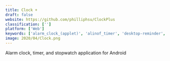 ```yaml
---
title: Clock +
draft: false 
website: https://github.com/philliphsu/ClockPlus
classification: ['']
platform: ['Web']
keywords: ['alarm_clock_(applet)', 'alinof_timer', 'desktop-reminder', 'fitari_fitness_alarm_clock', 'free_alarm_clock', 'gentle_alarm', 'gnome_clocks', 'google_clock', 'insane_alarm', 'ktimer', 'llama', 'neon_alarm_clock', 'scheduled_tasks', 'system_scheduler', 'talalarmo', 'task_scheduler']
image: 2020/04/Clock.png
---
```

Alarm clock, timer, and stopwatch application for Android
